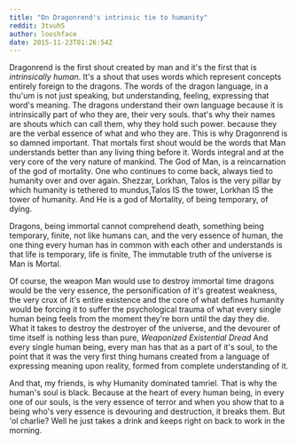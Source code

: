 ```yaml
---
title: "On Dragonrend's intrinsic tie to humanity"
reddit: 3tvuh5
author: looshface
date: 2015-11-23T01:26:54Z
---
```


Dragonrend is the first shout created by man and it's the first that is *intrinsically human*. It's a shout that uses words which represent concepts entirely foreign to the dragons. The words of the dragon language, in a thu'um is not just speaking, but understanding, feeling, expressing that word's meaning. The dragons understand their own language because it is intrinsically part of who they are, their very souls. that's why their names are shouts which can call them, why they hold such power. because they are the verbal essence of what and who they are. 
     This is why Dragonrend is so damned important. That mortals first shout would be the words that Man understands better than any living thing before it. Words integral and at the very core of the very nature of mankind. The God of Man, is a reincarnation of the god of mortality. One who continues to come back, always tied to humanity over and over again. Shezzar, Lorkhan, Talos is the very pillar by which humanity is tethered to mundus,Talos IS the tower, Lorkhan IS the tower of humanity. And He is a god of Mortality, of being temporary, of dying. 

Dragons, being immortal cannot comprehend death, something being temporary, finite, not like humans can, and the very essence of human, the one thing every human has in common with each other and understands is that life is temporary, life is finite, The immutable truth of the universe is Man is Mortal.  

Of course, the weapon Man would use to destroy immortal time dragons would be the very essence, the personification of it's greatest weakness, the very crux of it's entire existence and the core of what defines humanity would be forcing it to suffer the psychological trauma of what every single human being feels from the moment they're born until the day they die. What it takes to destroy the destroyer of the universe, and the devourer of time itself is nothing less than pure, *Weaponized Existential Dread*
And every single human being, every man has that as a part of it's soul, to the point that it was the very first thing humans created from a language of expressing meaning upon reality, formed from complete understanding of it. 

And that, my friends, is why Humanity dominated tamriel. That is why the human's soul is black. Because at the heart of every human being, in every one of our souls, is the very essence of terror and when you show that to a being who's very essence is devouring and destruction, it breaks them.  But 'ol charlie? Well he just takes a drink and keeps right on back to work in the morning.
